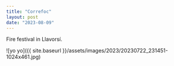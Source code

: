 ```yaml
---
title: "Correfoc"
layout: post
date: "2023-08-09"
---
```


Fire festival in Llavorsí.

![yo yo]({{ site.baseurl }}/assets/images/2023/20230722_231451-1024x461.jpg)
